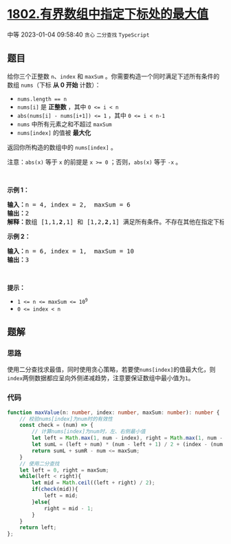 # [1802.有界数组中指定下标处的最大值](https://leetcode.cn/problems/maximum-value-at-a-given-index-in-a-bounded-array)
<span class="diff diff-medium">中等</span>
2023-01-04 09:58:40 `贪心` `二分查找` `TypeScript`
## 题目
<p>给你三个正整数 <code>n</code>、<code>index</code> 和 <code>maxSum</code> 。你需要构造一个同时满足下述所有条件的数组 <code>nums</code>（下标 <strong>从 0 开始</strong> 计数）：</p>

<ul>
  <li><code>nums.length == n</code></li>
  <li><code>nums[i]</code> 是 <strong>正整数</strong> ，其中 <code>0 &lt;= i &lt; n</code></li>
  <li><code>abs(nums[i] - nums[i+1]) &lt;= 1</code> ，其中 <code>0 &lt;= i &lt; n-1</code></li>
  <li><code>nums</code> 中所有元素之和不超过 <code>maxSum</code></li>
  <li><code>nums[index]</code> 的值被 <strong>最大化</strong></li>
</ul>

<p>返回你所构造的数组中的 <code>nums[index]</code> 。</p>

<p>注意：<code>abs(x)</code> 等于 <code>x</code> 的前提是 <code>x &gt;= 0</code> ；否则，<code>abs(x)</code> 等于 <code>-x</code> 。</p>

<p> </p>

<p><strong>示例 1：</strong></p>

<pre><strong>输入：</strong>n = 4, index = 2,  maxSum = 6
<strong>输出：</strong>2
<strong>解释：</strong>数组 [1,1,<strong>2</strong>,1] 和 [1,2,<strong>2</strong>,1] 满足所有条件。不存在其他在指定下标处具有更大值的有效数组。
</pre>

<p><strong>示例 2：</strong></p>

<pre><strong>输入：</strong>n = 6, index = 1,  maxSum = 10
<strong>输出：</strong>3
</pre>

<p> </p>

<p><strong>提示：</strong></p>

<ul>
  <li><code>1 &lt;= n &lt;= maxSum &lt;= 10<sup>9</sup></code></li>
  <li><code>0 &lt;= index &lt; n</code></li>
</ul>


## 题解
### 思路
使用二分查找求最值，同时使用贪心策略，若要使`nums[index]`的值最大化，则`index`两侧数据都应呈向外侧递减趋势，注意要保证数组中最小值为`1`。


### 代码
```typescript
function maxValue(n: number, index: number, maxSum: number): number {
    // 校验nums[index]为num时的有效性
    const check = (num) => {
        // 计算nums[index]为num时，左、右侧最小值
        let left = Math.max(1, num - index), right = Math.max(1, num - (n - index - 1));
        let sumL = (left + num) * (num - left + 1) / 2 + (index - (num - left)), sumR = (right + num) * (num - right + 1) / 2 + (n - index - 1 - (num - right));
        return sumL + sumR - num <= maxSum;
    }
    // 使用二分查找
    let left = 0, right = maxSum;
    while(left < right){
        let mid = Math.ceil((left + right) / 2);
        if(check(mid)){
            left = mid;
        }else{
            right = mid - 1;
        }
    }
    return left;
};
```
